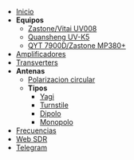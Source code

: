 
* [Inicio](/es/)
* **Equipos**
    * [Zastone/Vitai UV008](/es/radios/zastone-uv008.md)
    * [Quansheng UV-K5](/es/radios/quansheng-uvk5.md)
    * [QYT 7900D/Zastone MP380+](/es/radios/zastone-mp380.md)
* [Amplificadores](/es/amplificadores/index.md)
* [Transverters](/es/transverters/index.md)
* **Antenas**
    * [Polarizacion circular](/es/antenas/polarizacion.md)
    * **Tipos**
        * [Yagi](/es/antenas/yagi.md)
        * [Turnstile](/es/antenas/turnstile.md)
        * [Dipolo](/es/antenas/dipolo.md)
        * [Monopolo](/es/antenas/monopolo.md)
* [Frecuencias](/es/freq.md)
* [Web SDR](/es/sdr.md)
* [Telegram](/es/telegram.md)